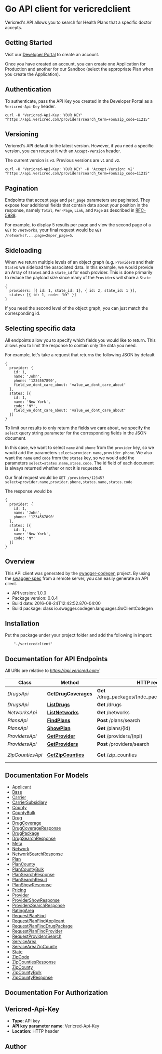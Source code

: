 # Go API client for vericredclient

Vericred's API allows you to search for Health Plans that a specific doctor
accepts.

## Getting Started

Visit our [Developer Portal](https://vericred.3scale.net) to
create an account.

Once you have created an account, you can create one Application for
Production and another for our Sandbox (select the appropriate Plan when
you create the Application).

## Authentication

To authenticate, pass the API Key you created in the Developer Portal as
a `Vericred-Api-Key` header.

`curl -H 'Vericred-Api-Key: YOUR_KEY' "https://api.vericred.com/providers?search_term=Foo&zip_code=11215"`

## Versioning

Vericred's API default to the latest version.  However, if you need a specific
version, you can request it with an `Accept-Version` header.

The current version is `v3`.  Previous versions are `v1` and `v2`.

`curl -H 'Vericred-Api-Key: YOUR_KEY' -H 'Accept-Version: v2' "https://api.vericred.com/providers?search_term=Foo&zip_code=11215"`

## Pagination

Endpoints that accept `page` and `per_page` parameters are paginated. They expose
four additional fields that contain data about your position in the response,
namely `Total`, `Per-Page`, `Link`, and `Page` as described in [RFC-5988](https://tools.ietf.org/html/rfc5988).

For example, to display 5 results per page and view the second page of a
`GET` to `/networks`, your final request would be `GET /networks?....page=2&per_page=5`.

## Sideloading

When we return multiple levels of an object graph (e.g. `Provider`s and their `State`s
we sideload the associated data.  In this example, we would provide an Array of
`State`s and a `state_id` for each provider.  This is done primarily to reduce the
payload size since many of the `Provider`s will share a `State`

```
{
  providers: [{ id: 1, state_id: 1}, { id: 2, state_id: 1 }],
  states: [{ id: 1, code: 'NY' }]
}
```

If you need the second level of the object graph, you can just match the
corresponding id.

## Selecting specific data

All endpoints allow you to specify which fields you would like to return.
This allows you to limit the response to contain only the data you need.

For example, let's take a request that returns the following JSON by default

```
{
  provider: {
    id: 1,
    name: 'John',
    phone: '1234567890',
    field_we_dont_care_about: 'value_we_dont_care_about'
  },
  states: [{
    id: 1,
    name: 'New York',
    code: 'NY',
    field_we_dont_care_about: 'value_we_dont_care_about'
  }]
}
```

To limit our results to only return the fields we care about, we specify the
`select` query string parameter for the corresponding fields in the JSON
document.

In this case, we want to select `name` and `phone` from the `provider` key,
so we would add the parameters `select=provider.name,provider.phone`.
We also want the `name` and `code` from the `states` key, so we would
add the parameters `select=states.name,staes.code`.  The id field of
each document is always returned whether or not it is requested.

Our final request would be `GET /providers/12345?select=provider.name,provider.phone,states.name,states.code`

The response would be

```
{
  provider: {
    id: 1,
    name: 'John',
    phone: '1234567890'
  },
  states: [{
    id: 1,
    name: 'New York',
    code: 'NY'
  }]
}
```



## Overview
This API client was generated by the [swagger-codegen](https://github.com/swagger-api/swagger-codegen) project.  By using the [swagger-spec](https://github.com/swagger-api/swagger-spec) from a remote server, you can easily generate an API client.

- API version: 1.0.0
- Package version: 0.0.4
- Build date: 2016-08-24T12:42:52.870-04:00
- Build package: class io.swagger.codegen.languages.GoClientCodegen

## Installation
Put the package under your project folder and add the following in import:
```
    "./vericredclient"
```

## Documentation for API Endpoints

All URIs are relative to *https://api.vericred.com/*

Class | Method | HTTP request | Description
------------ | ------------- | ------------- | -------------
*DrugsApi* | [**GetDrugCoverages**](docs/DrugsApi.md#getdrugcoverages) | **Get** /drug_packages/{ndc_package_code}/coverages | Search for DrugCoverages
*DrugsApi* | [**ListDrugs**](docs/DrugsApi.md#listdrugs) | **Get** /drugs | Drug Search
*NetworksApi* | [**ListNetworks**](docs/NetworksApi.md#listnetworks) | **Get** /networks | Networks
*PlansApi* | [**FindPlans**](docs/PlansApi.md#findplans) | **Post** /plans/search | Find Plans
*PlansApi* | [**ShowPlan**](docs/PlansApi.md#showplan) | **Get** /plans/{id} | Show Plan
*ProvidersApi* | [**GetProvider**](docs/ProvidersApi.md#getprovider) | **Get** /providers/{npi} | Find a Provider
*ProvidersApi* | [**GetProviders**](docs/ProvidersApi.md#getproviders) | **Post** /providers/search | Find Providers
*ZipCountiesApi* | [**GetZipCounties**](docs/ZipCountiesApi.md#getzipcounties) | **Get** /zip_counties | Search for Zip Counties


## Documentation For Models

 - [Applicant](docs/Applicant.md)
 - [Base](docs/Base.md)
 - [Carrier](docs/Carrier.md)
 - [CarrierSubsidiary](docs/CarrierSubsidiary.md)
 - [County](docs/County.md)
 - [CountyBulk](docs/CountyBulk.md)
 - [Drug](docs/Drug.md)
 - [DrugCoverage](docs/DrugCoverage.md)
 - [DrugCoverageResponse](docs/DrugCoverageResponse.md)
 - [DrugPackage](docs/DrugPackage.md)
 - [DrugSearchResponse](docs/DrugSearchResponse.md)
 - [Meta](docs/Meta.md)
 - [Network](docs/Network.md)
 - [NetworkSearchResponse](docs/NetworkSearchResponse.md)
 - [Plan](docs/Plan.md)
 - [PlanCounty](docs/PlanCounty.md)
 - [PlanCountyBulk](docs/PlanCountyBulk.md)
 - [PlanSearchResponse](docs/PlanSearchResponse.md)
 - [PlanSearchResult](docs/PlanSearchResult.md)
 - [PlanShowResponse](docs/PlanShowResponse.md)
 - [Pricing](docs/Pricing.md)
 - [Provider](docs/Provider.md)
 - [ProviderShowResponse](docs/ProviderShowResponse.md)
 - [ProvidersSearchResponse](docs/ProvidersSearchResponse.md)
 - [RatingArea](docs/RatingArea.md)
 - [RequestPlanFind](docs/RequestPlanFind.md)
 - [RequestPlanFindApplicant](docs/RequestPlanFindApplicant.md)
 - [RequestPlanFindDrugPackage](docs/RequestPlanFindDrugPackage.md)
 - [RequestPlanFindProvider](docs/RequestPlanFindProvider.md)
 - [RequestProvidersSearch](docs/RequestProvidersSearch.md)
 - [ServiceArea](docs/ServiceArea.md)
 - [ServiceAreaZipCounty](docs/ServiceAreaZipCounty.md)
 - [State](docs/State.md)
 - [ZipCode](docs/ZipCode.md)
 - [ZipCountiesResponse](docs/ZipCountiesResponse.md)
 - [ZipCounty](docs/ZipCounty.md)
 - [ZipCountyBulk](docs/ZipCountyBulk.md)
 - [ZipCountyResponse](docs/ZipCountyResponse.md)


## Documentation For Authorization


## Vericred-Api-Key

- **Type**: API key 
- **API key parameter name**: Vericred-Api-Key
- **Location**: HTTP header


## Author



